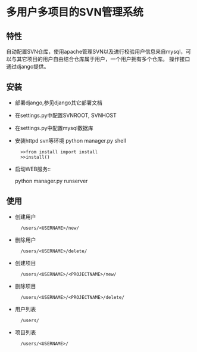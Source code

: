 多用户多项目的SVN管理系统
=====================

特性
---
自动配置SVN仓库，使用apache管理SVN以及进行校验用户信息来自mysql，可以与其它项目的用户自由结合仓库属于用户，一个用户拥有多个仓库。
操作接口通过django提供。

安装
---

* 部署django,参见django其它部署文档
* 在settings.py中配置SVNROOT, SVNHOST
* 在settings.py中配置mysql数据库
* 安装httpd svn等环境
        python manager.py shell

        >>from install import install
        >>install()

* 启动WEB服务::

    python manager.py runserver

使用
---
* 创建用户

        /users/<USERNAME>/new/
    
* 删除用户

        /users/<USERNAME>/delete/

* 创建项目

        /users/<USERNAME>/<PROJECTNAME>/new/
    
* 删除项目

        /users/<USERNAME>/<PROJECTNAME>/delete/

* 用户列表

        /users/

* 项目列表

        /users/<USERNAME>/
